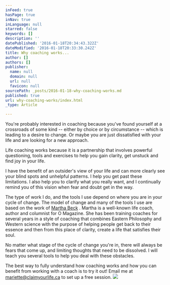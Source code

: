 ```yaml
---
inFeed: true
hasPage: true
inNav: true
inLanguage: null
starred: false
keywords: []
description: ''
datePublished: '2016-01-18T20:34:43.322Z'
dateModified: '2016-01-18T20:33:30.242Z'
title: Why coaching works...
author: []
authors: []
publisher:
  name: null
  domain: null
  url: null
  favicon: null
sourcePath: _posts/2016-01-18-why-coaching-works.md
published: true
url: why-coaching-works/index.html
_type: Article

---
```

You're probably interested in coaching because you've found 
yourself at a crossroads of some kind -- either by choice or by 
circumstance -- which is leading to a desire to change. Or maybe you are 
just dissatisfied with your life and are looking for a new approach.

Life coaching works because it is a partnership that involves 
powerful questioning, tools and exercises to help you gain clarity, get 
unstuck and find joy in your life.

I have the benefit of an outsider's view of your life and can more 
clearly see your blind spots and unhelpful patterns. I help you get past
these limitations. I also help you to clarify what you really want, and
I continually remind you of this vision when fear and doubt get in the 
way.

The type of work I do, and the tools I use depend on where you are in
your cycle of change. The model of change and many of the tools I use 
are based on the work of [Martha Beck][0]
. Martha is a well-known life coach, author and columnist for O 
Magazine. She has been training coaches for several years in a style of 
coaching that combines Eastern Philosophy and Western science with the 
purpose of helping people get back to their essence and then from this 
place of clarity, create a life that satisfies their soul.

No matter what stage of the cycle of change you're in, there will 
always be fears that come up, and limiting thoughts that need to be 
dissolved. I will teach you several tools to help you deal with these 
obstacles.

The best way to fully understand how coaching works and how you can 
benefit from working with a coach is to try it out! Email me at [mariette@claimyourlife.ca][1] to set up a free session.
![](https://the-grid-user-content.s3-us-west-2.amazonaws.com/f658bcad-cf8c-4e73-83d5-008267128342.jpg)

[0]: http://www.marthabeck.com/ "Martha Beck"
[1]: mailto:mariette@claimyourlife.ca